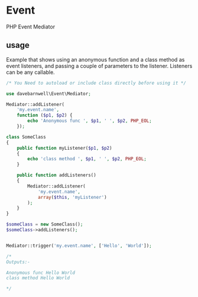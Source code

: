 # Event

PHP Event Mediator


## usage

Example that shows using an anonymous function and a class method as event listeners, and
passing a couple of parameters to the listener. Listeners can be any callable.

```php
/* You Need to autoload or include class directly before using it */

use davebarnwell\Event\Mediator;

Mediator::addListener(
    'my.event.name',
    function ($p1, $p2) {
        echo 'Anonymous func ', $p1, ' ', $p2, PHP_EOL;
    });

class SomeClass
{
    public function myListener($p1, $p2)
    {
        echo 'class method ', $p1, ' ', $p2, PHP_EOL;
    }

    public function addListeners()
    {
        Mediator::addListener(
            'my.event.name',
            array($this, 'myListener')
        );
    }
}

$someClass = new SomeClass();
$someClass->addListeners();


Mediator::trigger('my.event.name', ['Hello', 'World']);

/*
Outputs:-

Anonymous func Hello World
class method Hello World

*/
```